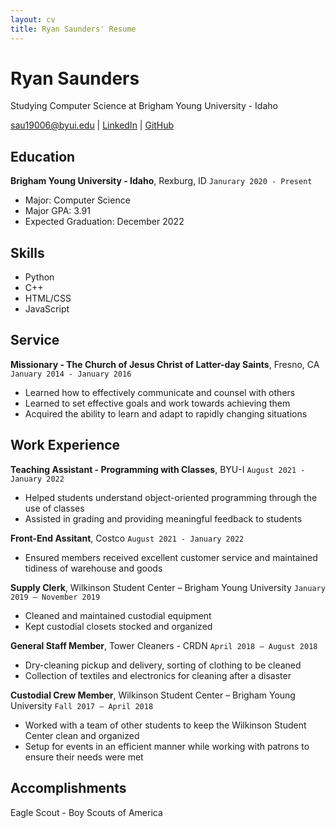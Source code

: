```yaml
---
layout: cv
title: Ryan Saunders' Resume
---
```

# Ryan Saunders
Studying Computer Science at Brigham Young University - Idaho

<div id="webaddress">
<a href="sau19006@byui.edu">sau19006@byui.edu</a>
| <a href="www.linkedin.com/in/ryan-saunders-8621b011b">LinkedIn</a>
| <a href="https://github.com/ryguy4">GitHub</a>
</div>

<!-- https://www.monique.tech/the-art-of-markdown -->

## Education
__Brigham Young University - Idaho__, Rexburg, ID `Janurary 2020 - Present` 
- Major: Computer Science
- Major GPA: 3.91
- Expected Graduation: December 2022


## Skills
- Python
- C++
- HTML/CSS
- JavaScript

## Service
<!-- I would Seperate out the Work History from the Service -->
__Missionary - The Church of Jesus Christ of Latter-day Saints__, Fresno, CA `January 2014 - January 2016`
- Learned how to effectively communicate and counsel with others
- Learned to set effective goals and work towards achieving them
- Acquired the ability to learn and adapt to rapidly changing situations


## Work Experience
__Teaching Assistant - Programming with Classes__, BYU-I `August 2021 - January 2022`
- Helped students understand object-oriented programming through the use of classes
- Assisted in grading and providing meaningful feedback to students

__Front-End Assitant__, Costco `August 2021 - January 2022`
- Ensured members received excellent customer service and maintained tidiness of warehouse and goods

__Supply Clerk__, Wilkinson Student Center – Brigham Young University `January 2019 – November 2019`
- Cleaned and maintained custodial equipment
- Kept custodial closets stocked and organized

__General Staff Member__, Tower Cleaners - CRDN `April 2018 – August 2018`
- Dry-cleaning pickup and delivery, sorting of clothing to be cleaned
- Collection of textiles and electronics for cleaning after a disaster

__Custodial Crew Member__, Wilkinson Student Center – Brigham Young University `Fall 2017 – April 2018`
- Worked with a team of other students to keep the Wilkinson Student Center clean and organized
- Setup for events in an efficient manner while working with patrons to ensure their needs were met

## Accomplishments
Eagle Scout - Boy Scouts of America

<!-- ### Footer

Last updated: May 2013 -->